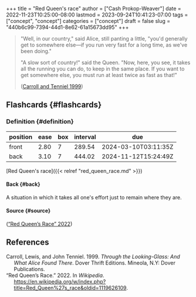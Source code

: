 +++
title = "Red Queen's race"
author = ["Cash Prokop-Weaver"]
date = 2022-11-23T10:25:00-08:00
lastmod = 2023-09-24T10:41:23-07:00
tags = ["concept", "concept"]
categories = ["concept"]
draft = false
slug = "440b6c99-7394-44d1-8e62-61a15673dd95"
+++

> "Well, in our country," said Alice, still panting a little, "you'd generally get to somewhere else—if you run very fast for a long time, as we've been doing."
>
> "A slow sort of country!" said the Queen. "Now, here, you see, it takes all the running you can do, to keep in the same place. If you want to get somewhere else, you must run at least twice as fast as that!"
>
> (<a href="#citeproc_bib_item_1">Carroll and Tenniel 1999</a>)


## Flashcards {#flashcards}


### Definition {#definition}

| position | ease | box | interval | due                  |
|----------|------|-----|----------|----------------------|
| front    | 2.80 | 7   | 289.54   | 2024-03-10T03:11:35Z |
| back     | 3.10 | 7   | 444.02   | 2024-11-12T15:24:49Z |

[Red Queen's race]({{< relref "red_queen_race.md" >}})


#### Back {#back}

A situation in which it takes all one's effort just to remain where they are.


#### Source {#source}

(<a href="#citeproc_bib_item_2">“Red Queen’s Race” 2022</a>)

## References

<style>.csl-entry{text-indent: -1.5em; margin-left: 1.5em;}</style><div class="csl-bib-body">
  <div class="csl-entry"><a id="citeproc_bib_item_1"></a>Carroll, Lewis, and John Tenniel. 1999. <i>Through the Looking-Glass: And What Alice Found There</i>. Dover Thrift Editions. Mineola, N.Y: Dover Publications.</div>
  <div class="csl-entry"><a id="citeproc_bib_item_2"></a>“Red Queen’s Race.” 2022. In <i>Wikipedia</i>. <a href="https://en.wikipedia.org/w/index.php?title=Red_Queen%27s_race&oldid=1119626109">https://en.wikipedia.org/w/index.php?title=Red_Queen%27s_race&#38;oldid=1119626109</a>.</div>
</div>
